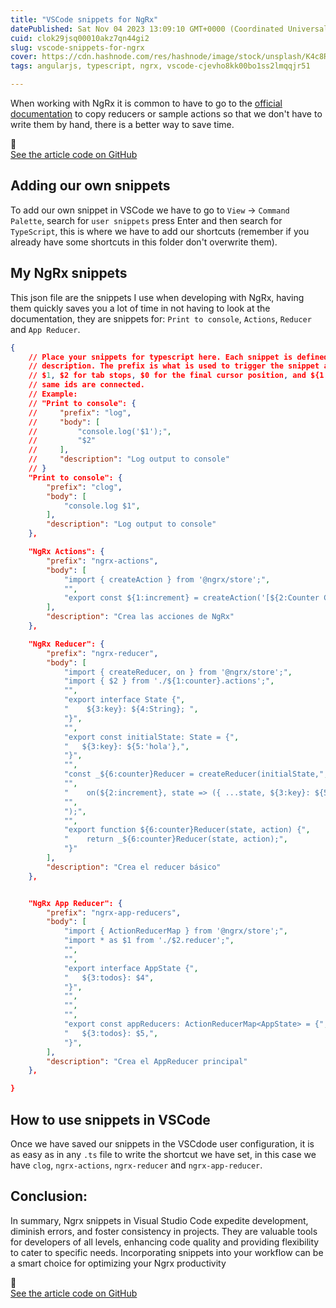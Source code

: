 ```yaml
---
title: "VSCode snippets for NgRx"
datePublished: Sat Nov 04 2023 13:09:10 GMT+0000 (Coordinated Universal Time)
cuid: clok29jsq00010akz7qn44gi2
slug: vscode-snippets-for-ngrx
cover: https://cdn.hashnode.com/res/hashnode/image/stock/unsplash/K4c8RymNeu8/upload/fe3be41a090bf2bc5ead838c9365d15c.jpeg
tags: angularjs, typescript, ngrx, vscode-cjevho8kk00bo1ss2lmqqjr51

---
```


When working with NgRx it is common to have to go to the [official documentation](https://ngrx.io/guide/store) to copy reducers or sample actions so that we don't have to write them by hand, there is a better way to save time.

<div data-node-type="callout">
<div data-node-type="callout-emoji">🔗</div>
<div data-node-type="callout-text"><a target="_blank" rel="noopener noreferrer nofollow" href="https://github.com/rubenperegrina/vscode-ngrx-snippets" style="pointer-events: none">See the article code on GitHub</a></div>
</div>

## **Adding our own snippets**

To add our own snippet in VSCode we have to go to `View` -&gt; `Command Palette`, search for `user snippets` press Enter and then search for `TypeScript`, this is where we have to add our shortcuts (remember if you already have some shortcuts in this folder don't overwrite them).

## **My NgRx snippets**

This json file are the snippets I use when developing with NgRx, having them quickly saves you a lot of time in not having to look at the documentation, they are snippets for: `Print to console`, `Actions`, `Reducer` and `App Reducer`.

```json
{
    // Place your snippets for typescript here. Each snippet is defined under a snippet name and has a prefix, body and 
    // description. The prefix is what is used to trigger the snippet and the body will be expanded and inserted. Possible variables are:
    // $1, $2 for tab stops, $0 for the final cursor position, and ${1:label}, ${2:another} for placeholders. Placeholders with the 
    // same ids are connected.
    // Example:
    // "Print to console": {
    //     "prefix": "log",
    //     "body": [
    //         "console.log('$1');",
    //         "$2"
    //     ],
    //     "description": "Log output to console"
    // }
    "Print to console": {
        "prefix": "clog",
        "body": [
            "console.log $1",
        ],
        "description": "Log output to console"
    },

    "NgRx Actions": {
        "prefix": "ngrx-actions",
        "body": [
            "import { createAction } from '@ngrx/store';",
            "",
            "export const ${1:increment} = createAction('[${2:Counter Component}] ${1:Increment}');",
        ],
        "description": "Crea las acciones de NgRx"
    },

    "NgRx Reducer": {
        "prefix": "ngrx-reducer",
        "body": [
            "import { createReducer, on } from '@ngrx/store';",
            "import { $2 } from './${1:counter}.actions';",
            "",
            "export interface State {",
            "    ${3:key}: ${4:String}; ",
            "}",
            "",
            "export const initialState: State = {",
            "   ${3:key}: ${5:'hola'},",
            "}",
            "",
            "const _${6:counter}Reducer = createReducer(initialState,",
            "",
            "    on(${2:increment}, state => ({ ...state, ${3:key}: ${5:'hola'}})),",
            "",
            ");",
            "",
            "export function ${6:counter}Reducer(state, action) {",
            "    return _${6:counter}Reducer(state, action);",
            "}"
        ],
        "description": "Crea el reducer básico"
    },


    "NgRx App Reducer": {
        "prefix": "ngrx-app-reducers",
        "body": [
            "import { ActionReducerMap } from '@ngrx/store';",
            "import * as $1 from './$2.reducer';",
            "",
            "",
            "export interface AppState {",
            "   ${3:todos}: $4",
            "}",
            "",
            "",
            "",
            "export const appReducers: ActionReducerMap<AppState> = {",
            "   ${3:todos}: $5,",
            "}",
        ],
        "description": "Crea el AppReducer principal"
    },

}
```

## **How to use snippets in VSCode**

Once we have saved our snippets in the VSCdode user configuration, it is as easy as in any `.ts` file to write the shortcut we have set, in this case we have `clog`, `ngrx-actions`, `ngrx-reducer` and `ngrx-app-reducer`.

## **Conclusion:**

In summary, Ngrx snippets in Visual Studio Code expedite development, diminish errors, and foster consistency in projects. They are valuable tools for developers of all levels, enhancing code quality and providing flexibility to cater to specific needs. Incorporating snippets into your workflow can be a smart choice for optimizing your Ngrx productivity

<div data-node-type="callout">
<div data-node-type="callout-emoji">🔗</div>
<div data-node-type="callout-text"><a target="_blank" rel="noopener noreferrer nofollow" href="https://github.com/rubenperegrina/vscode-ngrx-snippets" style="pointer-events: none">See the article code on GitHub</a></div>
</div>
